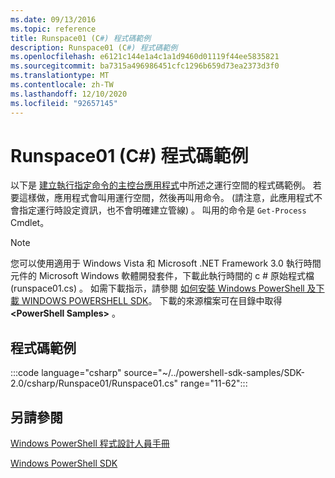```yaml
---
ms.date: 09/13/2016
ms.topic: reference
title: Runspace01 (C#) 程式碼範例
description: Runspace01 (C#) 程式碼範例
ms.openlocfilehash: e6121c144e1a4c1a1d9460d01119f44ee5835821
ms.sourcegitcommit: ba7315a496986451cfc1296b659d73ea2373d3f0
ms.translationtype: MT
ms.contentlocale: zh-TW
ms.lasthandoff: 12/10/2020
ms.locfileid: "92657145"
---
```

# <a name="runspace01-c-code-sample"></a>Runspace01 (C#) 程式碼範例

以下是 [建立執行指定命令的主控台應用程式](/dotnet/csharp/programming-guide/inside-a-program/hello-world-your-first-program)中所述之運行空間的程式碼範例。
若要這樣做，應用程式會叫用運行空間，然後再叫用命令。  (請注意，此應用程式不會指定運行時設定資訊，也不會明確建立管線) 。 叫用的命令是 `Get-Process` Cmdlet。

> [!NOTE]
> 您可以使用適用于 Windows Vista 和 Microsoft .NET Framework 3.0 執行時間元件的 Microsoft Windows 軟體開發套件，下載此執行時間的 c # 原始程式檔 (runspace01.cs) 。
> 如需下載指示，請參閱 [如何安裝 Windows PowerShell 及下載 WINDOWS POWERSHELL SDK](/powershell/scripting/developer/installing-the-windows-powershell-sdk)。
> 下載的來源檔案可在目錄中取得 **\<PowerShell Samples>** 。

## <a name="code-sample"></a>程式碼範例

:::code language="csharp" source="~/../powershell-sdk-samples/SDK-2.0/csharp/Runspace01/Runspace01.cs" range="11-62":::

## <a name="see-also"></a>另請參閱

[Windows PowerShell 程式設計人員手冊](./windows-powershell-programmer-s-guide.md)

[Windows PowerShell SDK](../windows-powershell-reference.md)
